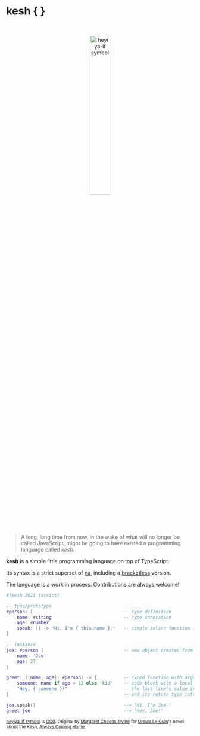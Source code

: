 # kesh { }

<p>&nbsp;</p>
<p align="center" width="100%"><img width="33%" alt="heyiya-if symbol" src="https://upload.wikimedia.org/wikipedia/commons/c/c2/Double_spirale.svg"></p>
<p>&nbsp;</p>

> A long, long time from now, in the wake of what will no longer be called JavaScript, might be going to have existed a programming language called _kesh_.

**kesh** is a simple little programming language on top of TypeScript.

Its syntax is a strict superset of [na](https://github.com/kesh-lang/na), including a [bracketless](./bracketless.md) version.

The language is a work in process. Contributions are always welcome!

```lua
#!kesh 2021 (strict)

-- type/prototype
#person: [                                  -- type definition
    name: #string                           -- type annotation
    age: #number
    speak: () -> "Hi, I'm { this.name }."   -- simple inline function (type inference)
]

-- instance
joe: #person [                              -- new object created from prototype
    name: 'Joe'
    age: 27
]

greet: ([name, age]: #person) -> {          -- typed function with argument unpacking
    someone: name if age > 12 else 'kid'    -- code block with a local variable
    "Hey, { someone }!"                     -- the last line's value is returned
}                                           -- and its return type inferred

joe.speak()                                 --> 'Hi, I'm Joe.'
greet joe                                   --> 'Hey, Joe!'
```

<sub>[heyiya-if symbol](https://commons.wikimedia.org/wiki/File:Double_spirale.svg) is [CC0](https://creativecommons.org/publicdomain/zero/1.0/). Original by [Margaret Chodos-Irvine](https://chodos-irvine.com/) for [Ursula Le Guin](https://www.ursulakleguin.com/)'s novel about the Kesh, [Always Coming Home](https://www.ursulakleguin.com/always-coming-home-book).</sub>
